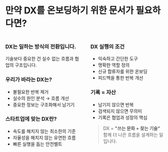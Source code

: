 # 만약 DX를 온보딩하기 위한 문서가 필요하다면?

<div style="display: flex; gap: 2em">

<div style="flex: 1">

### DX는 일하는 방식의 전환입니다.
기술보다 중요한 건 실수 없는 흐름과 협업의 구조입니다.

### 우리가 바라는 DX는?
- 불필요한 반복 제거  
- 실수의 원인 분석 → 흐름 개선  
- 중요한 정보는 구조화해서 남기기

###  스타트업에 맞는 DX란?
- 속도를 해치지 않는 최소한의 기준  
- 자율성을 해치지 않는 유연한 흐름  
- 빠른 실행을 돕는 안전벨트
</div>
<div style="flex: 1">

### DX 실행의 조건
- 익숙하고 간단한 도구  
- 명확한 역할 정의  
- 신규 합류자를 위한 온보딩  
- 피드백을 통한 반복 개선

### 기록 = 자산
- 남기지 않으면 반복  
- 검색되지 않으면 무의미  
- 기록은 협업과 성장의 핵심

> DX = **"쓰는 문화 + 찾는 기술"**  
> 함께 더 나은 흐름을 설계하는 일입니다.
</div>